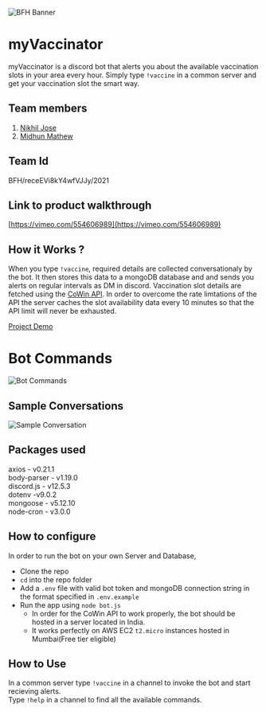 ![BFH Banner](https://ik.imagekit.io/nik/bfh-header_yKkg6ycdS.png)
# myVaccinator
myVaccinator is a discord bot that alerts you about the available vaccination slots in your area every hour.  Simply type `!vaccine` in a common server and get your vaccination slot the smart way.

## Team members
1. [Nikhil Jose](https://github.com/nikiljos)
2. [Midhun Mathew](https://github.com/memidhun)

## Team Id
BFH/receEVi8kY4wfVJJy/2021

## Link to product walkthrough
[https://vimeo.com/554606989](https://vimeo.com/554606989)

## How it Works ?
When you type `!vaccine`, required details are collected conversationaly by the bot. It then stores this data to a mongoDB database and and sends you alerts on regular intervals as DM in discord. Vaccination slot details are fetched using the [CoWin API](https://apisetu.gov.in/public/marketplace/api/cowin/cowin-public-v2#/). In order to overcome the rate limtations of the API the server caches the slot availability data every 10 minutes so that the API limit will never be exhausted.

[Project Demo](https://user-images.githubusercontent.com/57913645/119452734-4eb02000-bd54-11eb-90e0-c60191e19f7a.mp4)

# Bot Commands
![Bot Commands](https://user-images.githubusercontent.com/57913645/119464855-c97f3800-bd60-11eb-948d-f7a842865120.png)


## Sample Conversations
![Sample Conversation](https://user-images.githubusercontent.com/57913645/119460412-49ef6a00-bd5c-11eb-9aab-5317d6e4f98d.png)


## Packages used
axios - v0.21.1  
body-parser - v1.19.0  
discord.js - v12.5.3  
dotenv -v9.0.2  
mongoose - v5.12.10  
node-cron - v3.0.0  

## How to configure
In order to run the bot on your own Server and Database,
* Clone the repo
* `cd` into the repo folder
* Add a `.env` file with valid bot token and mongoDB connection string in the format specified in `.env.example`
* Run the app using `node bot.js`
   * In order for the CoWin API to work properly, the bot should be hosted in a server located in India.  
   * It works perfectly on AWS EC2 `t2.micro` instances hosted in Mumbai(Free tier eligible)

## How to Use
In a common server type `!vaccine` in a channel to invoke the bot and start recieving alerts.  
Type `!help` in a channel to find all the available commands.
